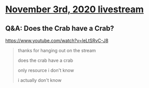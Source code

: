 # [November 3rd, 2020 livestream](../2020-11-03.md)
## Q&A: Does the Crab have a Crab?
https://www.youtube.com/watch?v=leLtSRvC-J8
> thanks for hanging out on the stream
> 
> does the crab have a crab
> 
> only resource i don't know
> 
> i actually don't know
> 
